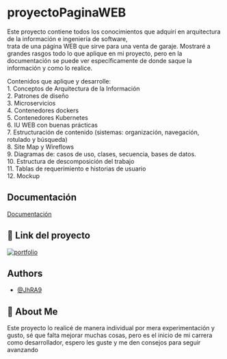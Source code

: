 
# proyectoPaginaWEB

Este proyecto contiene todos los conocimientos que adquirí en arquitectura de la información e ingeniería de software, trata de una página WEB que sirve para una venta de garaje. Mostraré a grandes rasgos todo lo que aplique en mi proyecto, pero en la documentación se puede ver específicamente de donde saque la información y como lo realice.

Contenidos que aplique y desarrolle:  
1. Conceptos de Arquitectura de la Información  
2. Patrones de diseño   
3. Microservicios  
4. Contenedores dockers  
5. Contenedores Kubernetes  
6. IU WEB con buenas prácticas  
7. Estructuración de contenido (sistemas: organización, navegación, rotulado y búsqueda)  
8. Site Map y Wireflows  
9. Diagramas de: casos de uso, clases, secuencia, bases de datos.  
10. Estructura de descomposición del trabajo  
11. Tablas de requerimiento e historias de usuario  
12. Mockup  


## Documentación

[Documentación]([https://drive.google.com/file/d/1ubpSz27DoNaqGPfyzziGgOY3RsHzrPLt/view?usp=sharing)


## 🔗 Link del proyecto
[![portfolio](https://img.shields.io/badge/my_portfolio-000?style=for-the-badge&logo=ko-fi&logoColor=white)](https://jhperezr.netlify.app//)



## Authors

- [@JhRA9](https://github.com/JhRA9)


## 🚀 About Me
Este proyecto lo realicé de manera individual por mera experimentación y gusto, sé que falta mejorar muchas cosas, pero es el inicio de mi carrera como desarrollador, espero les guste y me den consejos para seguir avanzando

